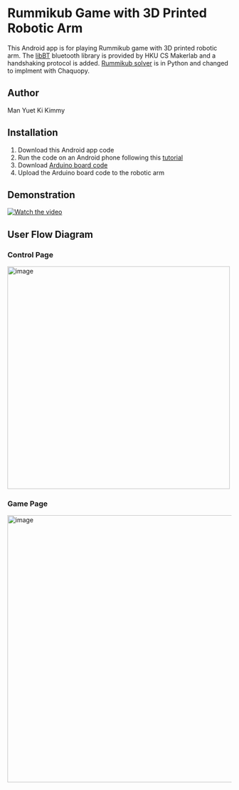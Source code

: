 # Rummikub Game with 3D Printed Robotic Arm

This Android app is for playing Rummikub game with 3D printed robotic arm. 
 The [libBT](https://github.com/hkucs-makerlab/bluetooth-example-app) bluetooth library is provided by HKU CS Makerlab and a handshaking protocol is added.  [Rummikub solver](https://github.com/NADEE-MJ/RummikubSolver/tree/main) is in Python and changed to implment with Chaquopy.

## Author
Man Yuet Ki Kimmy

## Installation
1. Download this Android app code
2. Run the code on an Android phone following this [tutorial](https://developer.android.com/codelabs/basic-android-kotlin-compose-connect-device#0)
3. Download [Arduino board code](https://github.com/kmykman/Robotic-Arm-Arduino)
4. Upload the Arduino board code to the robotic arm

## Demonstration
[![Watch the video](https://github.com/kmykman/Android-App-for-playing-Rummikub/assets/78306170/c48b4e9c-df4b-4cee-9287-3b73e92023fb)](https://www.youtube.com/watch?v=lNphdhnKkhw)

## User Flow Diagram
### Control Page
<img width="500" alt="image" src="https://github.com/kmykman/Rummikub_back/assets/78306170/48f5431b-00f7-4a17-baf7-aac0c1cba62e">

### Game Page
<img width="600" alt="image" src="https://github.com/kmykman/Android-App-for-playing-Rummikub/assets/78306170/c8f74523-8405-4c7e-bac7-81a2114e3f40">
